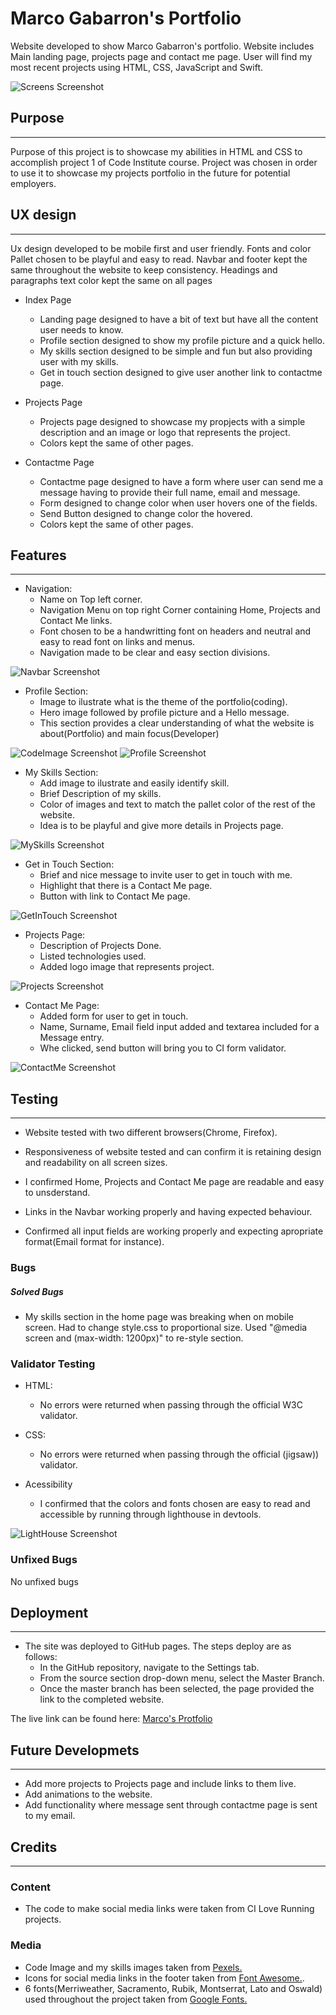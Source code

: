 # Marco Gabarron's Portfolio
Website developed to show Marco Gabarron's portfolio. Website includes Main landing page, projects page and contact me page.
User will find my most recent projects using HTML, CSS, JavaScript and Swift.

![Screens Screenshot](assets/images/screens-screenshot.png)

## Purpose
------

Purpose of this project is to showcase my abilities in HTML and CSS to accomplish project 1 of Code Institute course. 
Project was chosen in order to use it to showcase my projects portfolio in the future for potential employers.

## UX design
------

Ux design developed to be mobile first and user friendly.
Fonts and color Pallet chosen to be playful and easy to read.
Navbar and footer kept the same throughout the website to keep consistency.
Headings and paragraphs text color kept the same on all pages

- Index Page
    - Landing page designed to have a bit of text but have all the content user needs to know.
    - Profile section designed to show my profile picture and a quick hello.
    - My skills section designed to be simple and fun but also providing user with my skills.
    - Get in touch section designed to give user another link to contactme page.

- Projects Page
    - Projects page designed to showcase my propjects with a simple description and an image or logo that represents the project.
    - Colors kept the same of other pages.

- Contactme Page
    - Contactme page designed to have a form where user can send me a message having to provide their full name, email and message.
    - Form designed to change color when user hovers one of the fields.
    - Send Button designed to change color the hovered.
    - Colors kept the same of other pages.

## Features
------

- Navigation:  
    - Name on Top left corner.
    - Navigation Menu on top right Corner containing Home, Projects and Contact Me links.
    - Font chosen to be a handwritting font on headers and neutral and easy to read font on links and menus.
    - Navigation made to be clear and easy section divisions.

![Navbar Screenshot](assets/images/navbar-screenshot.png)

- Profile Section: 
    - Image to ilustrate what is the theme of the portfolio(coding).
    - Hero image followed by profile picture and a Hello message.
    - This section provides a clear understanding of what the website is about(Portfolio) and main focus(Developer)

![CodeImage Screenshot](assets/images/codeimage-screenshot.png)
![Profile Screenshot](assets/images/profile-screenshot.png)

- My Skills Section: 
    - Add image to ilustrate and easily identify skill.
    - Brief Description of my skills.
    - Color of images and text to match the pallet color of the rest of the website.
    - Idea is to be playful and give more details in Projects page.

![MySkills Screenshot](assets/images/myskills-screenshot.png)

- Get in Touch Section:
    - Brief and nice message to invite user to get in touch with me.
    - Highlight that there is a Contact Me page.
    - Button with link to Contact Me page.

![GetInTouch Screenshot](assets/images/getintouch-screenshot.png)

- Projects Page:
    - Description of Projects Done.
    - Listed technologies used.
    - Added logo image that represents project.

![Projects Screenshot](assets/images/projects-screenshot.png)

- Contact Me Page:
    - Added form for user to get in touch.
    - Name, Surname, Email field input added and textarea included for a Message entry.
    - Whe clicked, send button will bring you to CI form validator.

![ContactMe Screenshot](assets/images/contactme-screenshot.png)


## Testing
------

- Website tested with two different browsers(Chrome, Firefox).

- Responsiveness of website tested and can confirm it is retaining design and readability on all screen sizes.

- I confirmed Home, Projects and Contact Me page are readable and easy to unsderstand.

- Links in the Navbar working properly and having expected behaviour.

- Confirmed all input fields are working properly and expecting apropriate format(Email format for instance).

### Bugs

##### Solved Bugs

- My skills section in the home page was breaking when on mobile screen. Had to change style.css to proportional size. Used "@media screen and (max-width: 1200px)" to re-style section.

### Validator Testing
- HTML: 
    - No errors were returned when passing through the official W3C validator.

- CSS: 
    - No errors were returned when passing through the official (jigsaw)) validator.

- Acessibility
    - I confirmed that the colors and fonts chosen are easy to read and accessible by running through lighthouse in devtools.

![LightHouse Screenshot](assets/images/lighthouse-screenshot.png)

### Unfixed Bugs
No unfixed bugs

## Deployment
------

- The site was deployed to GitHub pages. The steps deploy are as follows:
    - In the GitHub repository, navigate to the Settings tab.
    - From the source section drop-down menu, select the Master Branch.
    - Once the master branch has been selected, the page provided the link to the completed website.

The live link can be found here: <a href="https://marco-gabarron.github.io/marco-gabarron-resume/" target="_blank">Marco's Protfolio</a>

## Future Developmets
------

- Add more projects to Projects page and include links to them live.
- Add animations to the website. 
- Add functionality where message sent through contactme page is sent to my email.

## Credits
------

### Content
- The code to make social media links were taken from CI Love Running projects.

### Media
- Code Image and my skills images taken from <a href="https://pexels.com" target="_blank">Pexels.</a>
- Icons for social media links in the footer taken from <a href="https://fontawesome.com" target="_blank">Font Awesome.</a>.
- 6 fonts(Merriweather, Sacramento, Rubik, Montserrat, Lato and Oswald) used throughout the project taken from <a href="https://fonts.google.com/" target="_blank">Google Fonts.</a>
